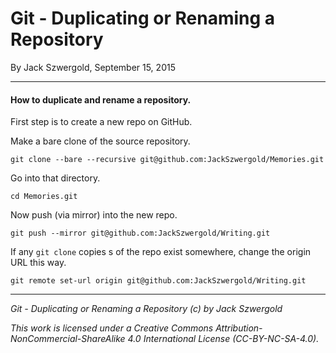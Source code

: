 # Git - Duplicating or Renaming a Repository

By Jack Szwergold, September 15, 2015

***

#### How to duplicate and rename a repository.

First step is to create a new repo on GitHub.

Make a bare clone of the source repository.

    git clone --bare --recursive git@github.com:JackSzwergold/Memories.git

Go into that directory.

    cd Memories.git

Now push (via mirror) into the new repo.

    git push --mirror git@github.com:JackSzwergold/Writing.git

If any `git clone` copies s of the repo exist somewhere, change the origin URL this way.

    git remote set-url origin git@github.com:JackSzwergold/Writing.git

***

*Git - Duplicating or Renaming a Repository (c) by Jack Szwergold*

*This work is licensed under a Creative Commons Attribution-NonCommercial-ShareAlike 4.0 International License (CC-BY-NC-SA-4.0).*
